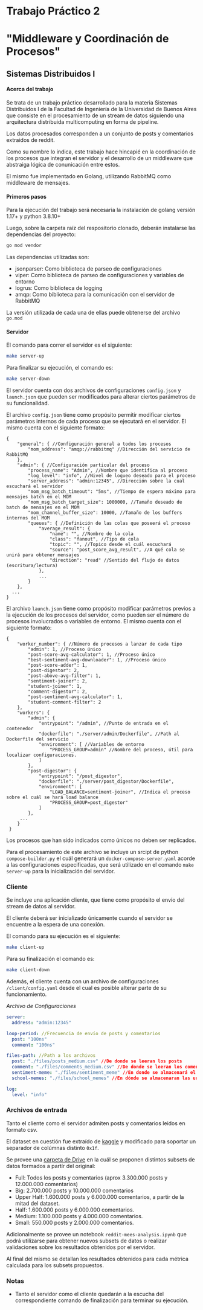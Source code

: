 # Trabajo Práctico 2 

# "Middleware y Coordinación de Procesos"

## Sistemas Distribuidos I



#### Acerca del trabajo

Se trata de un trabajo práctico desarrollado para la materia Sistemas Distribuidos I de la Facultad de Ingeniería de la Universidad de Buenos Aires que consiste en el procesamiento de un stream de datos siguiendo una arquitectura distribuida multicomputing en forma de pipeline.

Los datos procesados corresponden a un conjunto de posts y comentarios extraidos de reddit.

Como su nombre lo indica, este trabajo hace hincapié en la coordinación de los procesos que integran el servidor y el desarrollo de un middleware que abstraiga lógica de conunicación entre estos.

El mismo fue implementado en Golang, utilizando RabbitMQ como middleware de mensajes.


#### Primeros pasos

Para la ejecución del trabajo será necesaria la instalación de golang versión 1.17+ y python 3.8.10+

Luego, sobre la carpeta raíz del respositorio clonado, deberán instalarse las dependencias del proyecto:


```bash
go mod vendor
```


Las dependencias utilizadas son:

* jsonparser: Como biblioteca de parseo de configuraciones
* viper: Como biblioteca de parseo de configuraciones y variables de entorno
* logrus: Como biblioteca de logging
* amqp: Como biblioteca para la comunicación con el servidor de RabbitMQ


La versión utilizada de cada una de ellas puede obtenerse del archivo `go.mod`



#### Servidor

El comando para correr el servidor es el siguiente:


```bash
make server-up
```



Para finalizar su ejecución, el comando es:


```bash
make server-down
```



El servidor cuenta con dos archivos de configuraciones `config.json`  y `launch.json` que pueden ser modificados para alterar ciertos parámetros de su funcionalidad.

El archivo `config.json` tiene como propósito permitir modificar ciertos parámetros internos de cada proceso que se ejecutará en el servidor. El mismo cuenta con el siguiente formato:


```
{
    "general": { //Configuración general a todos los procesos
        "mom_address": "amqp://rabbitmq" //Dirección del servicio de RabbitMQ
    },
    "admin": { //Configuración particular del proceso
        "process_name": "Admin", //Nombre que identifica al proceso
        "log_level": "info", //Nivel de logueo deseado para el proceso
        "server_address": "admin:12345", //Dirección sobre la cual escuchará el servidor
        "mom_msg_batch_timeout": "5ms", //Tiempo de espera máximo para mensajes batch en el MOM
        "mom_msg_batch_target_size": 1000000, //Tamaño deseado de batch de mensajes en el MOM
        "mom_channel_buffer_size": 10000, //Tamaño de los buffers internos del MOM
        "queues": { //Definición de las colas que poseerá el proceso
            "average_result": {
                "name": "", //Nombre de la cola
                "class": "fanout", //Tipo de cola
                "topic": "", //Topico desde el cuál escuchará
                "source": "post_score_avg_result", //A qué cola se unirá para obtener mensajes
                "direction": "read" //Sentido del flujo de datos (escritura/lectura)
            },
            ...
        }
    },
  ...
}
```



El archivo `launch.json` tiene como propósito modificar parámetros previos a la ejecución de los procesos del servidor, como pueden ser el número de procesos involucrados o variables de entorno. El mismo cuenta con el siguiente formato:

```
{
    "worker_number": { //Número de procesos a lanzar de cada tipo
        "admin": 1, //Proceso único
        "post-score-avg-calculator": 1, //Proceso único
        "best-sentiment-avg-downloader": 1, //Proceso único
        "post-score-adder": 1,
        "post-digestor": 2,
        "post-above-avg-filter": 1,
        "sentiment-joiner": 2,
        "student-joiner": 1,
        "comment-digestor": 2,
        "post-sentiment-avg-calculator": 1,
        "student-comment-filter": 2
    },
    "workers": {
        "admin": {
            "entrypoint": "/admin", //Punto de entrada en el contenedor
            "dockerfile": "./server/admin/Dockerfile", //Path al Dockerfile del servicio
            "environment": [ //Variables de entorno
                "PROCESS_GROUP=admin" //Nombre del proceso, útil para localizar configuraciones.
            ]
        },
        "post-digestor": {
            "entrypoint": "/post_digestor",
            "dockerfile": "./server/post_digestor/Dockerfile",
            "environment": [
                "LOAD_BALANCE=sentiment-joiner", //Indica el proceso sobre el cuál se hará load balance
                "PROCESS_GROUP=post_digestor"
            ]
        },
     ...
 	}
 }
```


Los procesos que han sido indicados como únicos no deben ser replicados. 

Para el procesamiento de este archivo se incluye un srcipt de python  `compose-builder.py` el cuál generará un `docker-compose-server.yaml` acorde a las configuraciones especificadas, que será utilizado en el comando `make server-up`  para la inicialización del servidor.



### Cliente

Se incluye una aplicación cliente, que tiene como propósito el envío del stream de datos al servidor. 

El cliente deberá ser inicializado únicamente cuando el servidor se encuentre a la espera de una conexión.

El comando para su ejecución es el siguiente:


```bash
make client-up
```

Para su finalización el comando es:


```bash
make client-down
```


Además, el cliente cuenta con un archivo de configuraciones `/client/config.yaml` desde el cual es posible alterar parte de su funcionamiento.



*Archivo de Configuraciones*

```yaml
server:
  address: "admin:12345"

loop-period: //Frecuencia de envío de posts y comentarios
  post: "100ns"	
  comment: "100ns"

files-path:	//Path a los archivos
  post: "./files/posts_medium.csv" //De donde se leeran los posts
  comment: "./files/comments_medium.csv" //De donde se leeran los comentarios
  sentiment-meme: "./files/sentiment_meme" //En donde se almacenará el meme descargado
  school-memes: "./files/school_memes" //En dónde se almacenaran las urls de memes escolares

log:
  level: "info"
```



### Archivos de entrada

Tanto el cliente como el servidor admiten posts y comentarios leidos en formato csv.

El dataset en cuestión fue extraído de [kaggle](https://www.kaggle.com/datasets/pavellexyr/the-reddit-irl-dataset ) y modificado para soportar un separador de colúmnas distinto `0x1f`.

Se provee una [carpeta de Drive](https://drive.google.com/drive/folders/1xi8uC3BLSM6CgGtrrNcpwrqDVihYh2k_?usp=sharing) en la cuál se proponen distintos subsets de datos formados a partír del original:

* Full: Todos los posts y comentarios (aprox 3.300.000 posts y 12.000.000 comentarios)
* Big: 2.700.000 posts y 10.000.000 comentarios
* Upper Half: 1.600.000 posts y 6.000.000 comentarios, a partir de la mitad del dataset.
* Half: 1.600.000 posts y 6.000.000 comentarios.
* Medium: 1.100.000 posts y 4.000.000 comentarios.
* Small: 550.000 posts y 2.000.000 comentarios.



Adicionalmente se provee un notebook `reddit-mees-analysis.ipynb` que podrá utilizarse para obtener nuevos subsets de datos o realizar validaciones sobre los resultados obtenidos por el servidor.

Al final del mismo se detallan los resultados obtenidos para cada métrica calculada para los subsets propuestos.



### Notas

- Tanto el servidor como el cliente quedarán a la escucha del correspondiente comando de finalización para terminar su ejecución.
